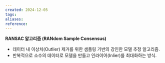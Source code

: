 ```yaml
---
created: 2024-12-05
tags: 
aliases: 
reference:
---
```

**RANSAC 알고리즘 (RANdom Sample Consensus)**

- 데이터 내 이상치(Outlier) 제거를 위한 샘플링 기반의 강인한 모델 추정 알고리즘.
- 반복적으로 소수의 데이터로 모델을 만들고 인라이어(Inlier)를 최대화하는 방식.